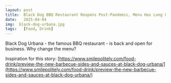 ```yaml
---
layout: post
title:  Black Dog BBQ Restaurant Reopens Post-Pandemic, Menu Has Long COVID
date:   2025-04-04
img:  black-dog-urbana.jpg
tags:   [Food, Drink]
---
```

Black Dog Urbana - the famous BBQ restaurant - is back and open for business. Why change the menu?

Inspiration for this story: [https://www.smilepolitely.com/food-drink/preview-the-new-barbecue-sides-and-sauces-at-black-dog-urbana/](https://www.smilepolitely.com/food-drink/preview-the-new-barbecue-sides-and-sauces-at-black-dog-urbana/)
